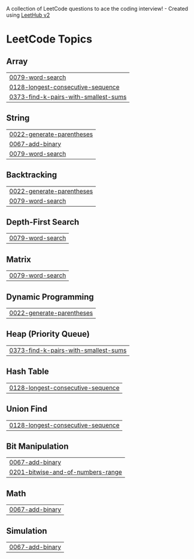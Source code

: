 A collection of LeetCode questions to ace the coding interview! - Created using [LeetHub v2](https://github.com/arunbhardwaj/LeetHub-2.0)
<!---LeetCode Topics Start-->
# LeetCode Topics
## Array
|  |
| ------- |
| [0079-word-search](https://github.com/kitaee/LeetCode/tree/master/0079-word-search) |
| [0128-longest-consecutive-sequence](https://github.com/kitaee/LeetCode/tree/master/0128-longest-consecutive-sequence) |
| [0373-find-k-pairs-with-smallest-sums](https://github.com/kitaee/LeetCode/tree/master/0373-find-k-pairs-with-smallest-sums) |
## String
|  |
| ------- |
| [0022-generate-parentheses](https://github.com/kitaee/LeetCode/tree/master/0022-generate-parentheses) |
| [0067-add-binary](https://github.com/kitaee/LeetCode/tree/master/0067-add-binary) |
| [0079-word-search](https://github.com/kitaee/LeetCode/tree/master/0079-word-search) |
## Backtracking
|  |
| ------- |
| [0022-generate-parentheses](https://github.com/kitaee/LeetCode/tree/master/0022-generate-parentheses) |
| [0079-word-search](https://github.com/kitaee/LeetCode/tree/master/0079-word-search) |
## Depth-First Search
|  |
| ------- |
| [0079-word-search](https://github.com/kitaee/LeetCode/tree/master/0079-word-search) |
## Matrix
|  |
| ------- |
| [0079-word-search](https://github.com/kitaee/LeetCode/tree/master/0079-word-search) |
## Dynamic Programming
|  |
| ------- |
| [0022-generate-parentheses](https://github.com/kitaee/LeetCode/tree/master/0022-generate-parentheses) |
## Heap (Priority Queue)
|  |
| ------- |
| [0373-find-k-pairs-with-smallest-sums](https://github.com/kitaee/LeetCode/tree/master/0373-find-k-pairs-with-smallest-sums) |
## Hash Table
|  |
| ------- |
| [0128-longest-consecutive-sequence](https://github.com/kitaee/LeetCode/tree/master/0128-longest-consecutive-sequence) |
## Union Find
|  |
| ------- |
| [0128-longest-consecutive-sequence](https://github.com/kitaee/LeetCode/tree/master/0128-longest-consecutive-sequence) |
## Bit Manipulation
|  |
| ------- |
| [0067-add-binary](https://github.com/kitaee/LeetCode/tree/master/0067-add-binary) |
| [0201-bitwise-and-of-numbers-range](https://github.com/kitaee/LeetCode/tree/master/0201-bitwise-and-of-numbers-range) |
## Math
|  |
| ------- |
| [0067-add-binary](https://github.com/kitaee/LeetCode/tree/master/0067-add-binary) |
## Simulation
|  |
| ------- |
| [0067-add-binary](https://github.com/kitaee/LeetCode/tree/master/0067-add-binary) |
<!---LeetCode Topics End-->